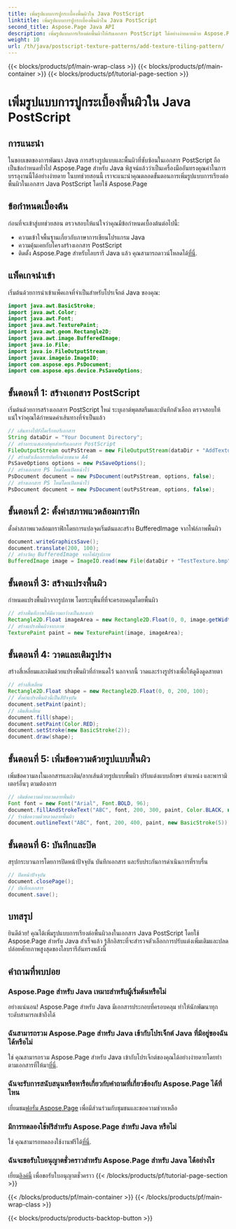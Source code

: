 ```yaml
---
title: เพิ่มรูปแบบการปูกระเบื้องพื้นผิวใน Java PostScript
linktitle: เพิ่มรูปแบบการปูกระเบื้องพื้นผิวใน Java PostScript
second_title: Aspose.Page Java API
description: เพิ่มรูปแบบการเรียงต่อพื้นผิวให้กับเอกสาร PostScript ได้อย่างง่ายดายด้วย Aspose.Page สำหรับ Java สำรวจคู่มือการบูรณาการอย่างราบรื่นของเราเพื่อความเป็นไปได้ที่สร้างสรรค์
weight: 10
url: /th/java/postscript-texture-patterns/add-texture-tiling-pattern/
---
```


{{< blocks/products/pf/main-wrap-class >}}
{{< blocks/products/pf/main-container >}}
{{< blocks/products/pf/tutorial-page-section >}}

# เพิ่มรูปแบบการปูกระเบื้องพื้นผิวใน Java PostScript

## การแนะนำ
ในขอบเขตของการพัฒนา Java การสร้างรูปแบบและพื้นผิวที่ซับซ้อนในเอกสาร PostScript ถือเป็นข้อกำหนดทั่วไป Aspose.Page สำหรับ Java พิสูจน์แล้วว่าเป็นเครื่องมืออันทรงคุณค่าในการบรรลุงานนี้ได้อย่างง่ายดาย ในบทช่วยสอนนี้ เราจะแนะนำคุณตลอดขั้นตอนการเพิ่มรูปแบบการเรียงต่อพื้นผิวในเอกสาร Java PostScript โดยใช้ Aspose.Page
## ข้อกำหนดเบื้องต้น
ก่อนที่จะเข้าสู่บทช่วยสอน ตรวจสอบให้แน่ใจว่าคุณมีข้อกำหนดเบื้องต้นต่อไปนี้:
- ความเข้าใจพื้นฐานเกี่ยวกับภาษาการเขียนโปรแกรม Java
- ความคุ้นเคยกับโครงสร้างเอกสาร PostScript
-  ติดตั้ง Aspose.Page สำหรับไลบรารี Java แล้ว คุณสามารถดาวน์โหลดได้[ที่นี่](https://releases.aspose.com/page/java/).
## แพ็คเกจนำเข้า
เริ่มต้นด้วยการนำเข้าแพ็คเกจที่จำเป็นสำหรับโปรเจ็กต์ Java ของคุณ:
```java
import java.awt.BasicStroke;
import java.awt.Color;
import java.awt.Font;
import java.awt.TexturePaint;
import java.awt.geom.Rectangle2D;
import java.awt.image.BufferedImage;
import java.io.File;
import java.io.FileOutputStream;
import javax.imageio.ImageIO;
import com.aspose.eps.PsDocument;
import com.aspose.eps.device.PsSaveOptions;
```
## ขั้นตอนที่ 1: สร้างเอกสาร PostScript
เริ่มต้นด้วยการสร้างเอกสาร PostScript ใหม่ ระบุเอาต์พุตสตรีมและบันทึกตัวเลือก ตรวจสอบให้แน่ใจว่าคุณได้กำหนดค่าเส้นทางที่จำเป็นแล้ว
```java
// เส้นทางไปยังไดเร็กทอรีเอกสาร
String dataDir = "Your Document Directory";
// สร้างกระแสเอาท์พุทสำหรับเอกสาร PostScript
FileOutputStream outPsStream = new FileOutputStream(dataDir + "AddTextureTilingPattern_outPS.ps");
// สร้างตัวเลือกการบันทึกด้วยขนาด A4
PsSaveOptions options = new PsSaveOptions();
// สร้างเอกสาร PS ใหม่โดยเปิดหน้าไว้
PsDocument document = new PsDocument(outPsStream, options, false);
// สร้างเอกสาร PS ใหม่โดยเปิดหน้าไว้
PsDocument document = new PsDocument(outPsStream, options, false);
```
## ขั้นตอนที่ 2: ตั้งค่าสภาพแวดล้อมกราฟิก
ตั้งค่าสภาพแวดล้อมกราฟิกโดยการแปลจุดเริ่มต้นและสร้าง BufferedImage จากไฟล์ภาพพื้นผิว
```java
document.writeGraphicsSave();
document.translate(200, 100);
// สร้างวัตถุ BufferedImage จากไฟล์รูปภาพ
BufferedImage image = ImageIO.read(new File(dataDir + "TestTexture.bmp"));
```
## ขั้นตอนที่ 3: สร้างแปรงพื้นผิว
กำหนดแปรงพื้นผิวจากรูปภาพ โดยระบุพื้นที่ที่จะครอบคลุมโดยพื้นผิว
```java
// สร้างพื้นที่ภาพให้มีความกว้างเป็นสองเท่า
Rectangle2D.Float imageArea = new Rectangle2D.Float(0, 0, image.getWidth() * 2, image.getHeight());
// สร้างแปรงพื้นผิวจากภาพ
TexturePaint paint = new TexturePaint(image, imageArea);
```
## ขั้นตอนที่ 4: วาดและเติมรูปร่าง
สร้างสี่เหลี่ยมและเติมด้วยแปรงพื้นผิวที่กำหนดไว้ นอกจากนี้ วาดและร่างรูปร่างเพื่อให้ดูดึงดูดสายตา
```java
// สร้างสี่เหลี่ยม
Rectangle2D.Float shape = new Rectangle2D.Float(0, 0, 200, 100);
// ตั้งค่าแปรงพื้นผิวนี้เป็นสีปัจจุบัน
document.setPaint(paint);
// เติมสี่เหลี่ยม
document.fill(shape);
document.setPaint(Color.RED);
document.setStroke(new BasicStroke(2));
document.draw(shape);
```
## ขั้นตอนที่ 5: เพิ่มข้อความด้วยรูปแบบพื้นผิว
เพิ่มข้อความลงในเอกสารและเติม/ลากเส้นด้วยรูปแบบพื้นผิว ปรับแต่งแบบอักษร ตำแหน่ง และพารามิเตอร์อื่นๆ ตามต้องการ
```java
// เติมข้อความด้วยลวดลายพื้นผิว
Font font = new Font("Arial", Font.BOLD, 96);
document.fillAndStrokeText("ABC", font, 200, 300, paint, Color.BLACK, new BasicStroke(2));
// ร่างข้อความด้วยลวดลายพื้นผิว
document.outlineText("ABC", font, 200, 400, paint, new BasicStroke(5));
```
## ขั้นตอนที่ 6: บันทึกและปิด
สรุปกระบวนการโดยการปิดหน้าปัจจุบัน บันทึกเอกสาร และรับประกันการดำเนินการที่ราบรื่น
```java
// ปิดหน้าปัจจุบัน
document.closePage();
// บันทึกเอกสาร
document.save();
```
## บทสรุป
ยินดีด้วย! คุณได้เพิ่มรูปแบบการเรียงต่อพื้นผิวลงในเอกสาร Java PostScript โดยใช้ Aspose.Page สำหรับ Java สำเร็จแล้ว รู้สึกอิสระที่จะสำรวจตัวเลือกการปรับแต่งเพิ่มเติมและปลดปล่อยศักยภาพสูงสุดของไลบรารีอันทรงพลังนี้

## คำถามที่พบบ่อย
### Aspose.Page สำหรับ Java เหมาะสำหรับผู้เริ่มต้นหรือไม่
อย่างแน่นอน! Aspose.Page สำหรับ Java มีเอกสารประกอบที่ครอบคลุม ทำให้นักพัฒนาทุกระดับสามารถเข้าถึงได้
### ฉันสามารถรวม Aspose.Page สำหรับ Java เข้ากับโปรเจ็กต์ Java ที่มีอยู่ของฉันได้หรือไม่
 ใช่ คุณสามารถรวม Aspose.Page สำหรับ Java เข้ากับโปรเจ็กต์ของคุณได้อย่างง่ายดายโดยทำตามเอกสารที่ให้มา[ที่นี่](https://reference.aspose.com/page/java/).
### ฉันจะรับการสนับสนุนหรือหารือเกี่ยวกับคำถามที่เกี่ยวข้องกับ Aspose.Page ได้ที่ไหน
 เยี่ยมชม[ฟอรั่ม Aspose.Page](https://forum.aspose.com/c/page/39) เพื่อมีส่วนร่วมกับชุมชนและขอความช่วยเหลือ
### มีการทดลองใช้ฟรีสำหรับ Aspose.Page สำหรับ Java หรือไม่
 ใช่ คุณสามารถทดลองใช้งานฟรีได้[ที่นี่](https://releases.aspose.com/).
### ฉันจะขอรับใบอนุญาตชั่วคราวสำหรับ Aspose.Page สำหรับ Java ได้อย่างไร
 เยี่ยม[ลิงค์นี้](https://purchase.aspose.com/temporary-license/) เพื่อขอรับใบอนุญาตชั่วคราว
{{< /blocks/products/pf/tutorial-page-section >}}

{{< /blocks/products/pf/main-container >}}
{{< /blocks/products/pf/main-wrap-class >}}

{{< blocks/products/products-backtop-button >}}
